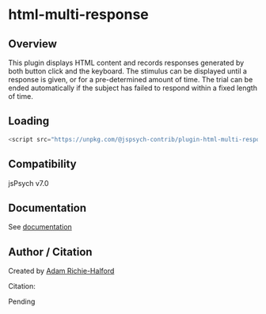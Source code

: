 # html-multi-response

## Overview

This plugin displays HTML content and records responses generated by both button click and the keyboard. The stimulus can be displayed until a response is given, or for a pre-determined amount of time. The trial can be ended automatically if the subject has failed to respond within a fixed length of time.

## Loading

```js
<script src="https://unpkg.com/@jspsych-contrib/plugin-html-multi-response@1.0.2"></script>
```

## Compatibility

jsPsych v7.0

## Documentation

See [documentation](docs/jspsych-html-multi-response.md)

## Author / Citation

Created by [Adam Richie-Halford](https://github.com/richford)

Citation:

Pending
